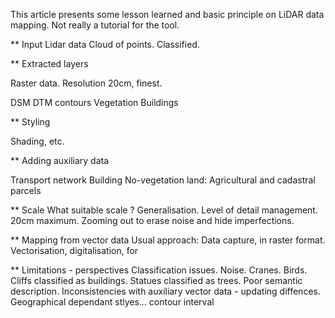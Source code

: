 
This article presents some lesson learned and basic principle on LiDAR data mapping.
Not really a tutorial for the tool.

** Input Lidar data
Cloud of points. Classified.


** Extracted layers

Raster data. Resolution 20cm, finest.

DSM
DTM
contours
Vegetation
Buildings



** Styling

Shading, etc.

** Adding auxiliary data

Transport network
Building
No-vegetation land: Agricultural and cadastral parcels



** Scale
What suitable scale ?
Generalisation. Level of detail management. 20cm maximum.
Zooming out to erase noise and hide imperfections.

** Mapping from vector data
Usual approach: Data capture, in raster format. Vectorisation, digitalisation, for



** Limitations - perspectives
Classification issues. Noise. Cranes. Birds. Cliffs classified as buildings. Statues classified as trees.
Poor semantic description.
Inconsistencies with auxiliary vector data - updating diffences.
Geographical dependant stlyes... contour interval

